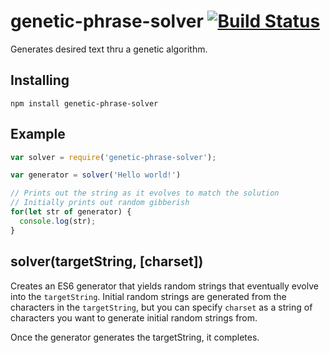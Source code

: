 # genetic-phrase-solver [![Build Status](https://travis-ci.org/rahatarmanahmed/genetic-phrase-solver.svg?branch=master)](https://travis-ci.org/rahatarmanahmed/genetic-phrase-solver)
Generates desired text thru a genetic algorithm.

## Installing
`npm install genetic-phrase-solver`

## Example
```js
var solver = require('genetic-phrase-solver');

var generator = solver('Hello world!')

// Prints out the string as it evolves to match the solution
// Initially prints out random gibberish
for(let str of generator) {
  console.log(str);
}
```

## solver(targetString, [charset])

Creates an ES6 generator that yields random strings that eventually evolve into the `targetString`. Initial random strings are generated from the characters in the `targetString`, but you can specify `charset` as a string of characters you want to generate initial random strings from.

Once the generator generates the targetString, it completes.

